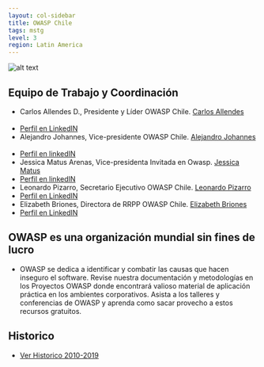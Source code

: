 ```yaml
---
layout: col-sidebar
title: OWASP Chile
tags: mstg
level: 3
region: Latin America
---
```


![alt text](https://i.ibb.co/wR4M75k/Webp-net-resizeimage.jpg)

## Equipo de Trabajo y Coordinación
+ Carlos Allendes D., Presidente y Líder OWASP Chile.  [Carlos Allendes](mailto:carlos.allendes@owasp.org)            
+ [Perfil en LinkedIN](https://cl.linkedin.com/in/carlosallendes)
+ Alejandro Johannes, Vice-presidente OWASP Chile.  [Alejandro Johannes](mailto:ajohannesm@gmail.com)           
+ [Perfil en linkedIN](https://cl.linkedin.com/pub/alejandro-johannes/b/811/a12)
+ Jessica Matus Arenas, Vice-presidenta Invitada en Owasp. [Jessica Matus](mailto:jessica@datosprotegidos.org)     
+ [Perfil en linkedIN](https://www.linkedin.com/in/jessicamatus/)
+ Leonardo Pizarro, Secretario Ejecutivo OWASP Chile.  [Leonardo Pizarro](mailto:leonardo.pizarro@owasp.org)        
+ [Perfil en LinkedIN](https://cl.linkedin.com/in/leonardopizarro)       
+ Elizabeth Briones, Directora de RRPP OWASP Chile.  [Elizabeth Briones](mailto:elibrionespalma@gmail.com)         
+ [Perfil en LinkedIN](https://www.linkedin.com/in/elizabeth-briones-481635a4/)


## OWASP es una organización mundial sin fines de lucro

  - OWASP se dedica a identificar y combatir las causas que hacen
    inseguro el software. Revise nuestra documentación y metodologías en
    los Proyectos OWASP donde encontrará valioso material de aplicación
    práctica en los ambientes corporativos. Asista a los talleres y
    conferencias de OWASP y aprenda como sacar provecho a estos recursos
    gratuitos.


## Historico
+ [Ver Historico 2010-2019](https://wiki.owasp.org/index.php/Chile#tab=Owasp-Chile)


  
